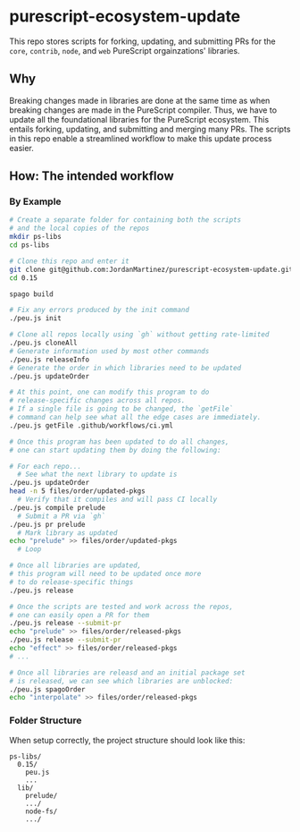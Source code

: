 # purescript-ecosystem-update

This repo stores scripts for forking, updating, and submitting PRs for the `core`, `contrib`, `node`, and `web` PureScript orgainzations' libraries.

## Why

Breaking changes made in libraries are done at the same time as when breaking changes are made in the PureScript compiler. Thus, we have to update all the foundational libraries for the PureScript ecosystem. This entails forking, updating, and submitting and merging many PRs. The scripts in this repo enable a streamlined workflow to make this update process easier.

## How: The intended workflow

### By Example

```sh
# Create a separate folder for containing both the scripts
# and the local copies of the repos
mkdir ps-libs
cd ps-libs

# Clone this repo and enter it
git clone git@github.com:JordanMartinez/purescript-ecosystem-update.git 0.15
cd 0.15

spago build

# Fix any errors produced by the init command
./peu.js init

# Clone all repos locally using `gh` without getting rate-limited
./peu.js cloneAll
# Generate information used by most other commands
./peu.js releaseInfo
# Generate the order in which libraries need to be updated
./peu.js updateOrder

# At this point, one can modify this program to do
# release-specific changes across all repos.
# If a single file is going to be changed, the `getFile`
# command can help see what all the edge cases are immediately.
./peu.js getFile .github/workflows/ci.yml

# Once this program has been updated to do all changes,
# one can start updating them by doing the following:

# For each repo...
  # See what the next library to update is
./peu.js updateOrder
head -n 5 files/order/updated-pkgs
  # Verify that it compiles and will pass CI locally
./peu.js compile prelude
  # Submit a PR via `gh`
./peu.js pr prelude
  # Mark library as updated
echo "prelude" >> files/order/updated-pkgs
  # Loop

# Once all libraries are updated,
# this program will need to be updated once more
# to do release-specific things
./peu.js release

# Once the scripts are tested and work across the repos,
# one can easily open a PR for them
./peu.js release --submit-pr
echo "prelude" >> files/order/released-pkgs
./peu.js release --submit-pr
echo "effect" >> files/order/released-pkgs
# ...

# Once all libraries are releasd and an initial package set
# is released, we can see which libraries are unblocked:
./peu.js spagoOrder
echo "interpolate" >> files/order/released-pkgs
```

### Folder Structure

When setup correctly, the project structure should look like this:
```
ps-libs/
  0.15/
    peu.js
    ...
  lib/
    prelude/
    .../
    node-fs/
    .../
```
